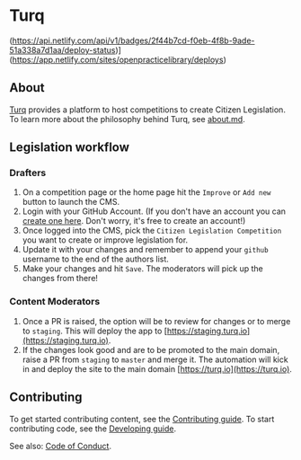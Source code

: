 # Turq
(https://api.netlify.com/api/v1/badges/2f44b7cd-f0eb-4f8b-9ade-51a338a7d1aa/deploy-status)](https://app.netlify.com/sites/openpracticelibrary/deploys)

## About

[Turq](https://turq.io) provides a platform to host competitions to create Citizen Legislation. To learn more about the philosophy behind Turq, see [about.md](content/page/about.md).

## Legislation workflow

### Drafters

1. On a competition page or the home page hit the `Improve` or `Add new` button to launch the CMS.
2. Login with your GitHub Account. (If you don't have an account you can [create one here](https://github.com/join). Don't worry, it's free to create an account!)
3. Once logged into the CMS, pick the `Citizen Legislation Competition` you want to create or improve legislation for.
4. Update it with your changes and remember to append your `github` username to the end of the authors list.
5. Make your changes and hit `Save`. The moderators will pick up the changes from there!

### Content Moderators

1. Once a PR is raised, the option will be to review for changes or to merge to `staging`. This will deploy the app to [https://staging.turq.io](https://staging.turq.io). 
2. If the changes look good and are to be promoted to the main domain, raise a PR from `staging` to `master` and merge it. The automation will kick in and deploy the site to the main domain [https://turq.io](https://turq.io).

## Contributing

To get started contributing content, see the [Contributing guide](https://turq.io/contribution-guide/). To start contributing code, see the [Developing guide](DEVELOPING.md).

See also: [Code of Conduct](CODE_OF_CONDUCT.md).
